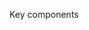 Key components

<!-- Your video title should use a heading 1   -->

<!-- Video description should be in a details, summary & paragraph elements  -->

<!-- Video should centered on the page and only take up half of the available screen space from the top, bottom, left and right -->

<!-- Your video element should include class name, id and name attribute -->

<!-- Add a toggle that will allow user toggle videos auto-play on or off 

Add a dropbox box that allows users to select different categories of videos  -->

